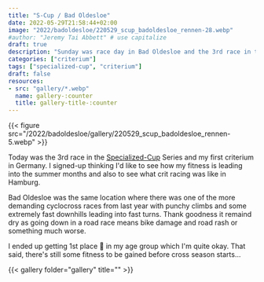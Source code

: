 ```yaml
---
title: "S-Cup / Bad Oldesloe"
date: 2022-05-29T21:58:44+02:00
image: "2022/badoldesloe/220529_scup_badoldesloe_rennen-28.webp"
#author: "Jeremy Tai Abbett" # use capitalize
draft: true
description: "Sunday was race day in Bad Oldesloe and the 3rd race in the Specialized-Cup."
categories: ["criterium"]
tags: ["specialized-cup", "criterium"]
draft: false
resources: 
- src: "gallery/*.webp"
  name: gallery-:counter
  title: gallery-title-:counter
---
```


{{< figure src="/2022/badoldesloe/gallery/220529_scup_badoldesloe_rennen-5.webp" >}}

Today was the 3rd race in the [Specialized-Cup](https://www.facebook.com/specializedcupsh/) Series and my first criterium in Germany. I signed-up thinking I'd like to see how my fitness is leading into the summer months and also to see what crit racing was like in Hamburg.

Bad Oldesloe was the same location where there was one of the more demanding cyclocross races from last year with punchy climbs and some extremely fast downhills leading into fast turns. Thank goodness it remaind dry as going down in a road race means bike damage and road rash or something much worse.

I ended up getting 1st place 🥇 in my age group which I'm quite okay. That said, there's still some fitness to be gained before cross season starts...

{{< gallery folder="gallery" title="" >}}